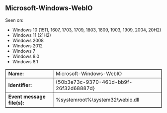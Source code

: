 ## Microsoft-Windows-WebIO

Seen on:
* Windows 10 (1511, 1607, 1703, 1709, 1803, 1809, 1903, 1909, 2004, 20H2)
* Windows 11 (21H2)
* Windows 2008
* Windows 2012
* Windows 7
* Windows 8.0
* Windows 8.1

<table border="1" class="docutils">
  <tbody>
    <tr>
      <td><b>Name:</b></td>
      <td>Microsoft-Windows-WebIO</td>
    </tr>
    <tr>
      <td><b>Identifier:</b></td>
      <td>{50b3e73c-9370-461d-bb9f-26f32d68887d}</td>
    </tr>
    <tr>
      <td><b>Event message file(s):</b></td>
      <td>%systemroot%\system32\webio.dll</td>
    </tr>
  </tbody>
</table>

&nbsp;

